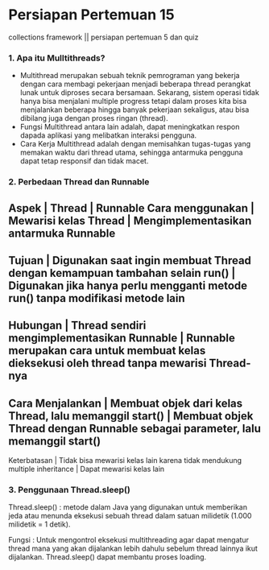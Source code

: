 # Persiapan Pertemuan 15
collections framework || persiapan pertemuan 5 dan quiz

### 1. Apa itu Mulltithreads?
- Multithread merupakan sebuah teknik pemrograman yang bekerja dengan cara membagi pekerjaan menjadi beberapa thread perangkat lunak untuk diproses secara bersamaan. Sekarang, sistem operasi tidak hanya bisa menjalani multiple progress tetapi dalam proses kita bisa menjalankan beberapa hingga banyak pekerjaan sekaligus, atau bisa dibilang juga dengan proses ringan (thread).
- Fungsi Multithread antara lain adalah, dapat meningkatkan respon dapada aplikasi yang melibatkan interaksi pengguna.
- Cara Kerja Multithread adalah dengan memisahkan tugas-tugas yang memakan waktu dari thread utama, sehingga antarmuka pengguna dapat tetap responsif dan tidak macet.

### 2. Perbedaan Thread dan Runnable
Aspek	| Thread	| Runnable
Cara menggunakan | Mewarisi kelas Thread | Mengimplementasikan antarmuka Runnable
-----------------------------------------------------------------------------------------------------------
Tujuan	| Digunakan saat ingin membuat Thread dengan kemampuan tambahan selain run() |	Digunakan jika hanya perlu mengganti metode run() tanpa modifikasi metode lain
------------------------------------------------------------------------------------------------------------------------------------------------------------------------------------
Hubungan |	Thread sendiri mengimplementasikan Runnable	| Runnable merupakan cara untuk membuat kelas dieksekusi oleh thread tanpa mewarisi Thread-nya
--------------------------------------------------------------------------------------------------------------------------------------------------------------
Cara Menjalankan	| Membuat objek dari kelas Thread, lalu memanggil start() |	Membuat objek Thread dengan Runnable sebagai parameter, lalu memanggil start()
----------------------------------------------------------------------------------------------------------------------------------
Keterbatasan |	Tidak bisa mewarisi kelas lain karena tidak mendukung multiple inheritance |	Dapat mewarisi kelas lain 


### 3. Penggunaan Thread.sleep()
Thread.sleep() : metode dalam Java yang digunakan untuk memberikan jeda atau menunda eksekusi sebuah thread dalam satuan milidetik (1.000 milidetik = 1 detik).

Fungsi : Untuk mengontrol eksekusi multithreading agar dapat mengatur thread mana yang akan dijalankan lebih dahulu sebelum thread lainnya ikut dijalankan. 
Thread.sleep() dapat membantu proses loading.
